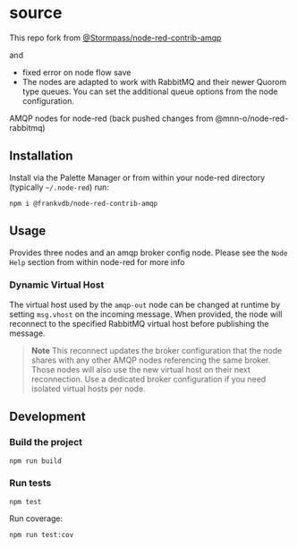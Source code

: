 

# source
This repo fork from [@Stormpass/node-red-contrib-amqp](https://github.com/Stormpass/node-red-contrib-amqp) 

and

+ fixed error on node flow save
+ The nodes are adapted to work with RabbitMQ and their newer Quorom type queues. You can set the additional queue options from the node configuration.

AMQP nodes for node-red (back pushed changes from @mnn-o/node-red-rabbitmq)

## Installation

Install via the Palette Manager or from within your node-red directory (typically `~/.node-red`) run:

```
npm i @frankvdb/node-red-contrib-amqp
```

## Usage

Provides three nodes and an amqp broker config node.
Please see the `Node Help` section from within node-red for more info

### Dynamic Virtual Host

The virtual host used by the `amqp-out` node can be changed at runtime by setting `msg.vhost` on the incoming message. When provided, the node will reconnect to the specified RabbitMQ virtual host before publishing the message.

> **Note**
> This reconnect updates the broker configuration that the node shares with any other AMQP nodes referencing the same broker. Those nodes will also use the new virtual host on their next reconnection. Use a dedicated broker configuration if you need isolated virtual hosts per node.

## Development

### Build the project

```
npm run build
```

### Run tests

```
npm test
```

Run coverage:

```
npm run test:cov
```


